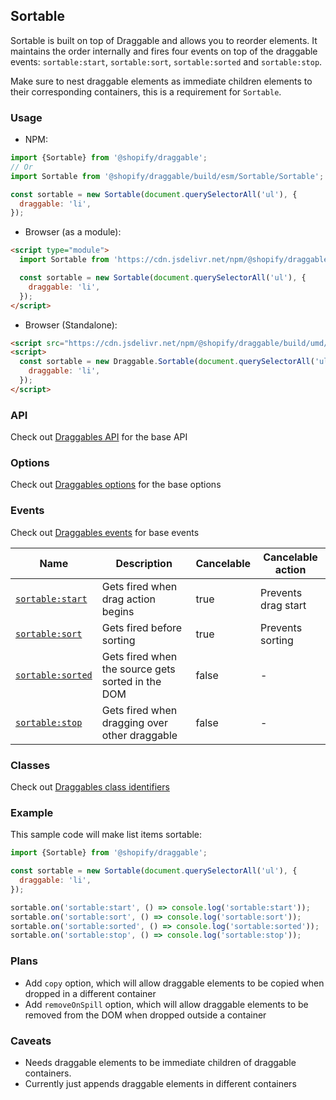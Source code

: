 ## Sortable

Sortable is built on top of Draggable and allows you to reorder elements. It maintains the order internally and fires
four events on top of the draggable events: `sortable:start`, `sortable:sort`, `sortable:sorted` and `sortable:stop`.

Make sure to nest draggable elements as immediate children elements to their corresponding containers, this is a requirement for `Sortable`.

### Usage

- NPM:

```js
import {Sortable} from '@shopify/draggable';
// Or
import Sortable from '@shopify/draggable/build/esm/Sortable/Sortable';

const sortable = new Sortable(document.querySelectorAll('ul'), {
  draggable: 'li',
});
```

- Browser (as a module):

```html
<script type="module">
  import Sortable from 'https://cdn.jsdelivr.net/npm/@shopify/draggable/build/esm/Sortable/Sortable.js';

  const sortable = new Sortable(document.querySelectorAll('ul'), {
    draggable: 'li',
  });
</script>
```

- Browser (Standalone):

```html
<script src="https://cdn.jsdelivr.net/npm/@shopify/draggable/build/umd/index.min.js"></script>
<script>
  const sortable = new Draggable.Sortable(document.querySelectorAll('ul'), {
    draggable: 'li',
  });
</script>
```

### API

Check out [Draggables API](../Draggable#api) for the base API

### Options

Check out [Draggables options](../Draggable#options) for the base options

### Events

Check out [Draggables events](../Draggable#events) for base events

| Name                                | Description                                       | Cancelable | Cancelable action   |
| ----------------------------------- | ------------------------------------------------- | ---------- | ------------------- |
| [`sortable:start`][sortablestart]   | Gets fired when drag action begins                | true       | Prevents drag start |
| [`sortable:sort`][sortablesort]     | Gets fired before sorting                         | true       | Prevents sorting    |
| [`sortable:sorted`][sortablesorted] | Gets fired when the source gets sorted in the DOM | false      | -                   |
| [`sortable:stop`][sortablestop]     | Gets fired when dragging over other draggable     | false      | -                   |

[sortablestart]: SortableEvent#sortablestartevent
[sortablesort]: SortableEvent#sortablesortevent
[sortablesorted]: SortableEvent#sortablesortedevent
[sortablestop]: SortableEvent#sortablestopevent

### Classes

Check out [Draggables class identifiers](../Draggable#classes)

### Example

This sample code will make list items sortable:

```js
import {Sortable} from '@shopify/draggable';

const sortable = new Sortable(document.querySelectorAll('ul'), {
  draggable: 'li',
});

sortable.on('sortable:start', () => console.log('sortable:start'));
sortable.on('sortable:sort', () => console.log('sortable:sort'));
sortable.on('sortable:sorted', () => console.log('sortable:sorted'));
sortable.on('sortable:stop', () => console.log('sortable:stop'));
```

### Plans

- Add `copy` option, which will allow draggable elements to be copied when dropped in a different container
- Add `removeOnSpill` option, which will allow draggable elements to be removed from the DOM when dropped outside a container

### Caveats

- Needs draggable elements to be immediate children of draggable containers.
- Currently just appends draggable elements in different containers
